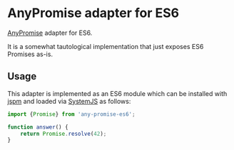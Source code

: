 # AnyPromise adapter for ES6

[AnyPromise](https://github.com/argo-rest/any-promise) adapter for
ES6.

It is a somewhat tautological implementation that just exposes ES6
Promises as-is.

## Usage

This adapter is implemented as an ES6 module which can be installed
with [jspm](https://jspm.io) and loaded via
[SystemJS](https://github.com/systemjs/systemjs) as follows:

``` javascript
import {Promise} from 'any-promise-es6';

function answer() {
    return Promise.resolve(42);
}
```
